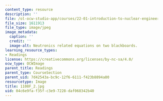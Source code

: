 ```yaml
---
content_type: resource
description: ''
file: /ol-ocw-studio-app/courses/22-01-introduction-to-nuclear-engineering-and-ionizing-radiation-fall-2016/04c6e9faf35fc3e97228daf068342b40_1108F_2.jpg
file_size: 1611913
file_type: image/jpeg
image_metadata:
  caption: ''
  credit: ''
  image-alt: Neutronics related equations on two blackboards.
learning_resource_types:
- Readings
license: https://creativecommons.org/licenses/by-nc-sa/4.0/
ocw_type: OCWImage
parent_title: Readings
parent_type: CourseSection
parent_uid: 7d42543a-bc9c-12f6-6111-f423b8894a80
resourcetype: Image
title: 1108F_2.jpg
uid: 04c6e9fa-f35f-c3e9-7228-daf068342b40
---
```

